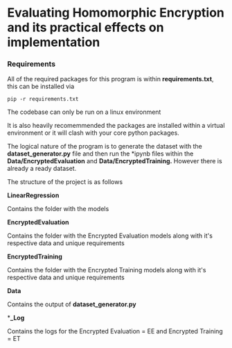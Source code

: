 # Evaluating Homomorphic Encryption and its practical effects on implementation

### Requirements

All of the required packages for this program is within **requirements.txt**, this can be installed via

```
pip -r requirements.txt
```

The codebase can only be run on a linux environment

It is also heavily recomemmended the packages are installed within a virtual environment or it will clash with your core python packages.

The logical nature of the program is to generate the dataset with the **dataset_generator.py** file and then run the *ipynb files within the  **Data/EncryptedEvaluation** and **Data/EncryptedTraining.** However there is already a ready dataset.

The structure of the project is as follows

**LinearRegression**

Contains the folder with the models

**EncryptedEvaluation**

Contains the folder with the Encrypted Evaluation models along with it's respective data and unique requirements

**EncryptedTraining**

Contains the folder with the Encrypted Training models along with it's respective data and unique requirements

**Data**

Contains the output of **dataset_generator.py**

***_Log**

Contains the logs for the Encrypted Evaluation = EE and Encrypted Training = ET
